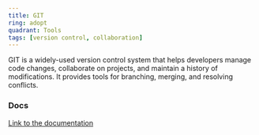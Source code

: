 ```yaml
---
title: GIT
ring: adopt
quadrant: Tools
tags: [version control, collaboration]
---
```


GIT is a widely-used version control system that helps developers manage code changes, collaborate on projects, and maintain a history of modifications. It provides tools for branching, merging, and resolving conflicts.

### Docs

[Link to the documentation](https://git-scm.com/doc)
